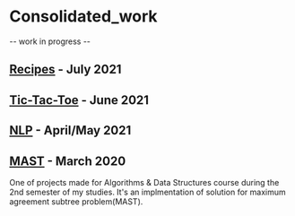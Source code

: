 # Consolidated_work


  -- work in progress --


## [Recipes](https://github.com/bulaimaslo/Recipes)  -  July 2021

## [Tic-Tac-Toe](https://github.com/bulaimaslo/tictactoe)  -  June 2021

## [NLP](https://github.com/bulaimaslo/NLP)  -  April/May 2021

## [MAST](https://github.com/bulaimaslo/MAST)  -  March 2020
One of projects made for Algorithms & Data Structures course during the 2nd semester of my studies.
It's an implmentation of solution for maximum agreement subtree problem(MAST).

